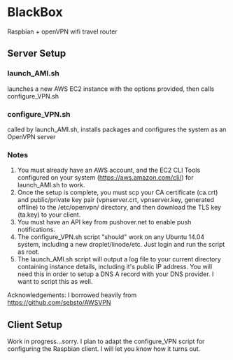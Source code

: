 # BlackBox
Raspbian + openVPN wifi travel router

## Server Setup

### launch_AMI.sh
launches a new AWS EC2 instance with the options provided, then calls configure_VPN.sh

### configure_VPN.sh
called by launch_AMI.sh, installs packages and configures the system as an OpenVPN server

### Notes
1. You must already have an AWS account, and the EC2 CLI Tools configured on your system (https://aws.amazon.com/cli/) for launch_AMI.sh to work.
2. Once the setup is complete, you must scp your CA certificate (ca.crt) and public/private key pair (vpnserver.crt, vpnserver.key, generated offline) to the /etc/openvpn/ directory, and then download the TLS key (ta.key) to your client.
3. You must have an API key from pushover.net to enable push notifications.
4. The configure_VPN.sh script "should" work on any Ubuntu 14.04 system, including a new droplet/linode/etc. Just login and run the script as root.
5. The launch_AMI.sh script will output a log file to your current directory containing instance details, including it's public IP address. You will need this in order to setup a DNS A record with your DNS provider. I want to script this as well.

Acknowledgements:
I borrowed heavily from https://github.com/sebsto/AWSVPN

## Client Setup
Work in progress...sorry. I plan to adapt the configure_VPN script for configuring the Raspbian client. I will let you know how it turns out.

